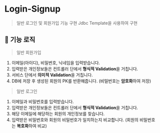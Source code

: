 # Login-Signup
> 일반 로그인 및 회원가입 기능 구현
Jdbc Template을 사용하여 구현

## 📘 기능 로직
> 일반 회원가입
1. 이메일(아이디), 비밀번호, 닉네임을 입력받습니다.
2. 입력받은 개인정보들은 컨트롤러 단에서 **형식적 Validation**을 거칩니다.
3. 서비스 단에서 **의미적 Validation**을 거칩니다.
4. DB에 저장 후 생성된 회원의 PK를 반환해줍니다. (비밀번호는 **암호화**하여 저장)

> 일반 로그인
1. 이메일과 비밀번호를 입력받습니다.
2. 입력받은 개인정보들은 컨트롤러 단에서 **형식적 Validation**을 거칩니다.
3. 해당 이메일에 해당하는 회원의 개인정보를 찾습니다.
4. 입력받은 비밀번호와 회원의 비밀번호가 일치하는지 비교합니다. (회원의 비밀번호는 **복호화**하여 비교)
